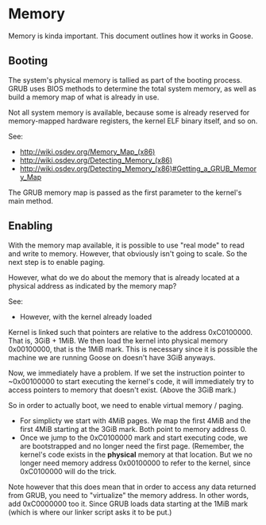 # Memory #

Memory is kinda important. This document outlines how it works in Goose.

## Booting ##

The system's physical memory is tallied as part of the booting process.
GRUB uses BIOS methods to determine the total system memory, as well as build
a memory map of what is already in use.

Not all system memory is available, because some is already reserved for
memory-mapped hardware registers, the kernel ELF binary itself, and so on.

See:
- http://wiki.osdev.org/Memory_Map_(x86)
- http://wiki.osdev.org/Detecting_Memory_(x86)
- http://wiki.osdev.org/Detecting_Memory_(x86)#Getting_a_GRUB_Memory_Map

The GRUB memory map is passed as the first parameter to the kernel's main
method.

## Enabling ##

With the memory map available, it is possible to use "real mode" to read and
write to memory. However, that obviously isn't going to scale. So the next
step is to enable paging.

However, what do we do about the memory that is already located at a physical
address as indicated by the memory map?

See:
- However, with the kernel already loaded

Kernel is linked such that pointers are relative to the address 0xC0100000.
That is, 3GiB + 1MiB. We then load the kernel into physical memory 0x00100000,
that is the 1MiB mark. This is necessary since it is possible the machine we are
running Goose on doesn't have 3GiB anyways.

Now, we immediately have a problem. If we set the instruction pointer to
~0x00100000 to start executing the kernel's code, it will immediately try to
access pointers to memory that doesn't exist. (Above the 3GiB mark.)

So in order to actually boot, we need to enable virtual memory / paging.

- For simplicty we start with 4MiB pages. We map the first 4MiB and the first
  4MiB starting at the 3GiB mark. Both point to memory address 0.
- Once we jump to the 0xC0100000 mark and start executing code, we are
  bootstrapped and no longer need the first page. (Remember, the kernel's code
  exists in the __physical__ memory at that location. But we no longer need
  memory address 0x00100000 to refer to the kernel, since 0xC0100000 will do
  the trick.

Note however that this does mean that in order to access any data returned from
GRUB, you need to "virtualize" the memory address. In other words, add 0xC0000000
too it. Since GRUB loads data starting at the 1MiB mark (which is where our
linker script asks it to be put.)
